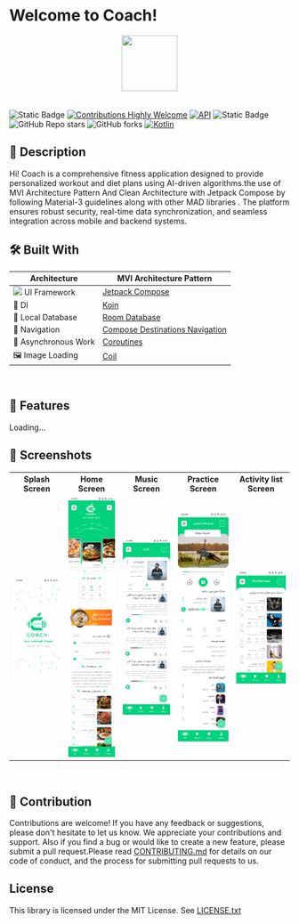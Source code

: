 # Welcome to Coach!
<div align="center">  
  <image height= "100" width ="100" src="assets/logo.png"/></image>
  <br>  
</div>
<br>

![Static Badge](https://img.shields.io/badge/License-GPL--3.0-brightgreen)
[![Contributions Highly Welcome](https://img.shields.io/badge/contributions-welcome-brightgreen.svg?style=flat)](https://github.com/RahimMahmoudzadeh/Coach/blob/master/CONTRIBUTING.md)
<a href="https://android-arsenal.com/api?level=27"><img alt="API" src="https://img.shields.io/badge/API-27%2B-brightgreen.svg?style=flat"/></a>
<img alt="Static Badge" src="https://img.shields.io/badge/GitHub-RahimMahmoudzadeh-%60Z%60?logo=github&color=blue&link=https%3A%2F%2Fgithub.com%2FRahimMahmoudzadeh">
![GitHub Repo stars](https://img.shields.io/github/stars/RahimMahmoudzadeh/Coach)
![GitHub forks](https://img.shields.io/github/forks/RahimMahmoudzadeh/Coach)
[![Kotlin](https://img.shields.io/badge/Kotlin-2.1.0-blue.svg?style=flat&logo=kotlin)](https://kotlinlang.org)

## 📜 Description
Hi! Coach is a comprehensive fitness application designed to provide personalized workout and diet plans using AI-driven algorithms.the use of MVI Architecture Pattern And Clean Architecture with Jetpack Compose by following Material-3 guidelines along with other MAD libraries . The platform ensures robust security, real-time data synchronization, and seamless integration across mobile and backend systems.

## 🛠 Built With  
|  Architecture   |MVI Architecture Pattern |  
|----------------   |------------------------------    |  
| <img height="20" src="https://3.bp.blogspot.com/-VVp3WvJvl84/X0Vu6EjYqDI/AAAAAAAAPjU/ZOMKiUlgfg8ok8DY8Hc-ocOvGdB0z86AgCLcBGAsYHQ/s1600/jetpack%2Bcompose%2Bicon_RGB.png">    UI Framework  | [Jetpack Compose](https://www.jetbrains.com/lp/compose-multiplatform/)         |                        |  
| 💉 DI                | [Koin](https://insert-koin.io/)                        |             |  
| :floppy_disk: Local Database      | [Room Database](https://developer.android.com/topic/libraries/architecture/room)                   |  
| :compass: Navigation       | [Compose Destinations Navigation](https://developer.android.com/jetpack/compose/navigation) |  
| :thread: Asynchronous Work     | [Coroutines](https://kotlinlang.org/docs/reference/coroutines-overview.html)|  
| 🖼️ Image Loading     | [Coil](https://coil-kt.github.io/coil/)|  
<br>

## 🚀 Features
  Loading...

## :iphone: Screenshots
<table style="width:100%">
  <tr>
    <th>Splash Screen</th>
    <th>Home Screen</th>
    <th>Music Screen</th> 
    <th>Practice Screen</th> 
    <th>Activity list Screen</th> 
  </tr>
  <tr>
    <td><img src = "assets/Splash Screen.png" width=240/></td> 
    <td><img src = "assets/home.png" width=240/></td>
    <td><img src = "assets/music.png" width=240/></td>
    <td><img src = "assets/practice.png" width=240/></td>
    <td><img src = "assets/Activity_list.png" width=240/></td>
  </tr>
</table>
<br>

## 🤝 Contribution
Contributions are welcome! If you have any feedback or suggestions, please don't hesitate to let us know. We appreciate your contributions and support. Also if you find a bug or would like to create a new feature, please submit a pull request.Please read [CONTRIBUTING.md](CONTRIBUTING.md) for details on our code of conduct, and the process for submitting pull requests to us.

## License

This library is licensed under the MIT License. See [LICENSE.txt](https://github.com/RahimMahmoudzadeh/Coach/blob/master/LICENSE)
